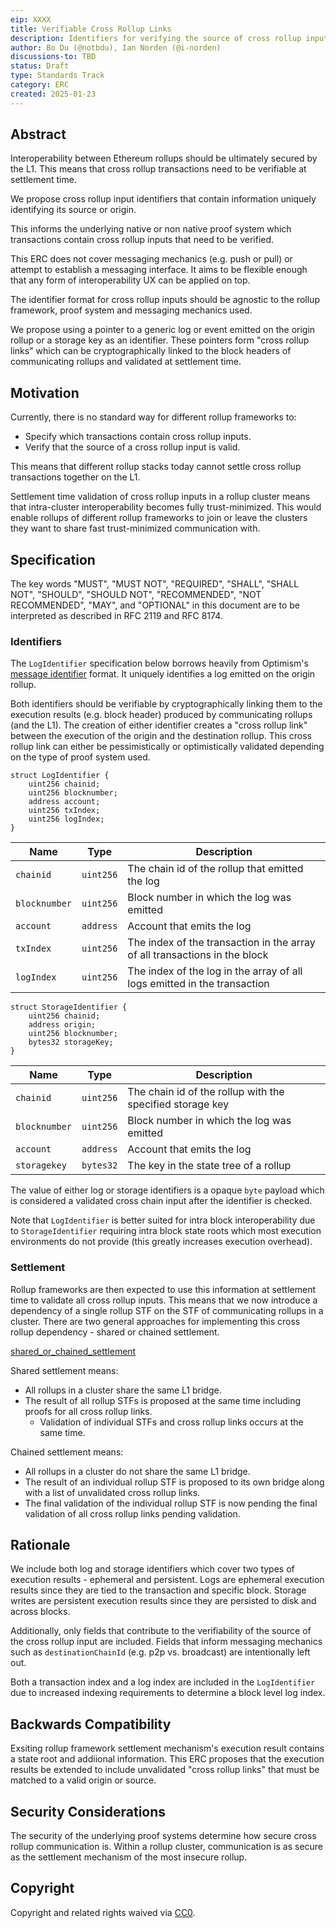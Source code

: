```yaml
---
eip: XXXX
title: Verifiable Cross Rollup Links
description: Identifiers for verifying the source of cross rollup inputs and corresponding shared settlement mechanisms.
author: Bo Du (@notbdu), Ian Norden (@i-norden)
discussions-to: TBD
status: Draft
type: Standards Track
category: ERC
created: 2025-01-23
---
```


## Abstract

Interoperability between Ethereum rollups should be ultimately secured by the L1. This means that cross rollup transactions need to be verifiable at settlement time.

We propose cross rollup input identifiers that contain information uniquely identifying its source or origin.

This informs the underlying native or non native proof system which transactions contain cross rollup inputs that need to be verified.

This ERC does not cover messaging mechanics (e.g. push or pull) or attempt to establish a messaging interface. It aims to be flexible enough that any form of interoperability UX can be applied on top.

The identifier format for cross rollup inputs should be agnostic to the rollup framework, proof system and messaging mechanics used. 

We propose using a pointer to a generic log or event emitted on the origin rollup or a storage key as an identifier. These pointers form "cross rollup links" which can be cryptographically linked to the block headers of communicating rollups and validated at settlement time.

## Motivation

Currently, there is no standard way for different rollup frameworks to: 

- Specify which transactions contain cross rollup inputs.
- Verify that the source of a cross rollup input is valid.

This means that different rollup stacks today cannot settle cross rollup transactions together on the L1.

Settlement time validation of cross rollup inputs in a rollup cluster means that intra-cluster interoperability becomes fully trust-minimized. This would enable rollups of different rollup frameworks to join or leave the clusters they want to share fast trust-minimized communication with. 

## Specification

The key words "MUST", "MUST NOT", "REQUIRED", "SHALL", "SHALL NOT", "SHOULD", "SHOULD NOT", "RECOMMENDED", "NOT RECOMMENDED", "MAY", and "OPTIONAL" in this document are to be interpreted as described in RFC 2119 and RFC 8174.

### Identifiers

The `LogIdentifier` specification below borrows heavily from Optimism's [message identifier](https://github.com/ethereum-optimism/specs/blob/main/specs/interop/messaging.md#message-identifier) format. It uniquely identifies a log emitted on the origin rollup.

Both identifiers should be verifiable by cryptographically linking them to the execution results (e.g. block header) produced by communicating rollups (and the L1). The creation of either identifier creates a "cross rollup link" between the execution of the origin and the destination rollup. This cross rollup link can either be pessimistically or optimistically validated depending on the type of proof system used.

```solidity
struct LogIdentifier {
    uint256 chainid;
    uint256 blocknumber;
    address account;
    uint256 txIndex;
    uint256 logIndex;
}
```

| Name          | Type      | Description                                                                     |
|---------------|-----------|---------------------------------------------------------------------------------|
| `chainid`     | `uint256` | The chain id of the rollup that emitted the log                                 |
| `blocknumber` | `uint256` | Block number in which the log was emitted                                       |
| `account`     | `address` | Account that emits the log                                                      |
| `txIndex`     | `uint256` | The index of the transaction in the array of all transactions in the block      |
| `logIndex`    | `uint256` | The index of the log in the array of all logs emitted in the transaction        |


```solidity
struct StorageIdentifier {
    uint256 chainid;
    address origin;
    uint256 blocknumber;
    bytes32 storageKey;
}
```

| Name          | Type      | Description                                                                     |
|---------------|-----------|---------------------------------------------------------------------------------|
| `chainid`     | `uint256` | The chain id of the rollup with the specified storage key                       |
| `blocknumber` | `uint256` | Block number in which the log was emitted                                       |
| `account`     | `address` | Account that emits the log                                                      |
| `storagekey`  | `bytes32` | The key in the state tree of a rollup                                           |

The value of either log or storage identifiers is a opaque `byte` payload which is considered a validated cross chain input after the identifier is checked.

Note that `LogIdentifier` is better suited for intra block interoperability due to `StorageIdentifier` requiring intra block state roots which most execution environments do not provide (this greatly increases execution overhead).

### Settlement

Rollup frameworks are then expected to use this information at settlement time to validate all cross rollup inputs. This means that we now introduce a dependency of a single rollup STF on the STF of communicating rollups in a cluster. There are two general approaches for implementing this cross rollup dependency - shared or chained settlement.

[shared_or_chained_settlement](../assets/erc-XXX/shared_or_chained_settlement.png)

Shared settlement means:
- All rollups in a cluster share the same L1 bridge.
- The result of all rollup STFs is proposed at the same time including proofs for all cross rollup links. 
    - Validation of individual STFs and cross rollup links occurs at the same time.

Chained settlement means:
- All rollups in a cluster do not share the same L1 bridge.
- The result of an individual rollup STF is proposed to its own bridge along with a list of unvalidated cross rollup links.
- The final validation of the individual rollup STF is now pending the final validation of all cross rollup links pending validation.

## Rationale

We include both log and storage identifiers which cover two types of execution results - ephemeral and persistent. Logs are ephemeral execution results since they are tied to the transaction and specific block. Storage writes are persistent execution results since they are persisted to disk and across blocks.

Additionally, only fields that contribute to the verifiability of the source of the cross rollup input are included. Fields that inform messaging mechanics such as `destinationChainId` (e.g. p2p vs. broadcast) are intentionally left out.

Both a transaction index and a log index are included in the `LogIdentifier` due to increased indexing requirements to determine a block level log index. 

## Backwards Compatibility

Exsiting rollup framework settlement mechanism's execution result contains a state root and addiional information. This ERC proposes that the execution results be extended to include unvalidated "cross rollup links" that must be matched to a valid origin or source.

## Security Considerations

The security of the underlying proof systems determine how secure cross rollup communication is. Within a rollup cluster, communication is as secure as the settlement mechanism of the most insecure rollup.

## Copyright

Copyright and related rights waived via [CC0](../LICENSE.md).

